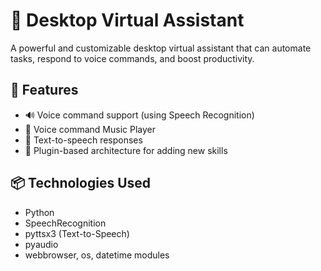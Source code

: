 # 🧠 Desktop Virtual Assistant

A powerful and customizable desktop virtual assistant that can automate tasks, respond to voice commands, and boost productivity.

## 🚀 Features

- 🔊 Voice command support (using Speech Recognition)
- 📁 Voice command Music Player
- 💬 Text-to-speech responses
- 🧩 Plugin-based architecture for adding new skills

## 📦 Technologies Used

- Python
- SpeechRecognition
- pyttsx3 (Text-to-Speech)
- pyaudio
- webbrowser, os, datetime modules




    
